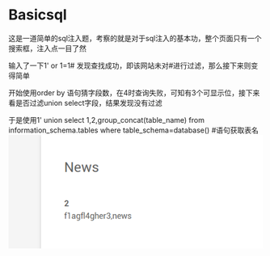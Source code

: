 # Basicsql

这是一道简单的sql注入题，考察的就是对于sql注入的基本功，整个页面只有一个搜索框，注入点一目了然

输入了一下1' or 1=1# 发现查找成功，即该网站未对#进行过滤，那么接下来则变得简单

开始使用order by 语句猜字段数，在4时查询失败，可知有3个可显示位，接下来看是否过滤union select字段，结果发现没有过滤

于是使用1' union select 1,2,group_concat(table_name) from information_schema.tables where table_schema=database() #语句获取表名![](\image\basicsql-1.png)

